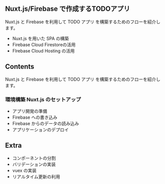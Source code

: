 ## Nuxt.js/Firebase で作成するTODOアプリ

Nuxt.js と Firebase を利用して TODO アプリ を構築するためのフローを紹介します。

- Nuxt.js を用いた SPA の構築
- Firebase Cloud Firestoreの活用
- FIrebase Cloud Hosting の活用

## Contents 

Nuxt.js と Firebase を利用して TODO アプリ を構築するためのフローを紹介します。

### 環境構築 Nuxt.js のセットアップ

- アプリ開発の準備
- Firebase への書き込み
- Firebase からのデータの読み込み
- アプリケーションのデプロイ

## Extra 

- コンポーネントの分割
- バリデーションの実装
- vuex の実装
- リアルタイム更新の利用
 
